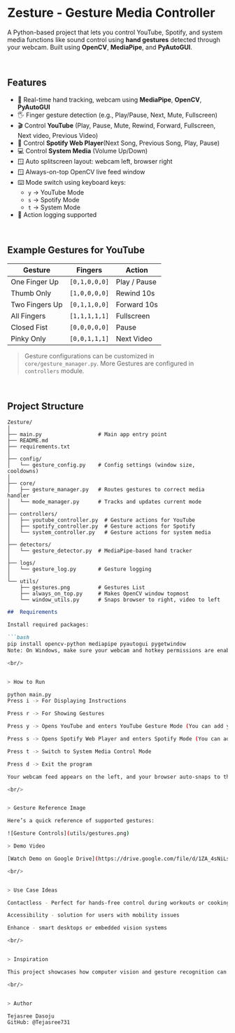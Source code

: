 # Zesture - Gesture Media Controller 

A Python-based project that lets you control YouTube, Spotify, and system media functions like sound control using **hand gestures** detected through your webcam. Built using **OpenCV**, **MediaPipe**, and **PyAutoGUI**.

<br/>


##  Features

- 👋 Real-time hand tracking, webcam using **MediaPipe**, **OpenCV**, **PyAutoGUI** 
- 🖐️ Finger gesture detection (e.g., Play/Pause, Next, Mute, Fullscreen)
- 🎬 Control **YouTube** (Play, Pause, Mute, Rewind, Forward, Fullscreen, Next video, Previous Video)
- 🎵 Control **Spotify Web Player**(Next Song, Previous Song, Play, Pause)
- 💻 Control **System Media** (Volume Up/Down)
- 🪟 Auto splitscreen layout: webcam left, browser right
- 🪟 Always-on-top OpenCV live feed window
- ⌨️ Mode switch using keyboard keys:
  - `y` → YouTube Mode
  - `s` → Spotify Mode
  - `t` → System Mode
- 📄 Action logging supported

<br/>


##  Example Gestures for YouTube

| Gesture           | Fingers          | Action                 |
|-------------------|------------------|------------------------|
| One Finger Up     | `[0,1,0,0,0]`    | Play / Pause           |
| Thumb Only        | `[1,0,0,0,0]`    | Rewind 10s             |
| Two Fingers Up    | `[0,1,1,0,0]`    | Forward 10s            |
| All Fingers       | `[1,1,1,1,1]`    | Fullscreen             |
| Closed Fist       | `[0,0,0,0,0]`    | Pause                  |
| Pinky Only        | `[0,0,1,1,1]`    | Next Video             |

> Gesture configurations can be customized in `core/gesture_manager.py`.
> More Gestures are configured in `controllers` module.

<br/>


##  Project Structure

```
Zesture/
│
├── main.py                  # Main app entry point
├── README.md
├── requirements.txt
│
├── config/
│   └── gesture_config.py    # Config settings (window size, cooldowns)
│
├── core/
│   ├── gesture_manager.py   # Routes gestures to correct media handler
│   └── mode_manager.py      # Tracks and updates current mode
│
├── controllers/
│   ├── youtube_controller.py  # Gesture actions for YouTube
│   ├── spotify_controller.py  # Gesture actions for Spotify
│   └── system_controller.py   # Gesture actions for system media
│
├── detectors/
│   └── gesture_detector.py  # MediaPipe-based hand tracker
│
├── logs/
│   └── gesture_log.py       # Gesture logging
│
└── utils/
    ├── gestures.png         # Gestures List
    ├── always_on_top.py     # Makes OpenCV window topmost
    └── window_utils.py      # Snaps browser to right, video to left
```


```md
##  Requirements

Install required packages:

```bash
pip install opencv-python mediapipe pyautogui pygetwindow
Note: On Windows, make sure your webcam and hotkey permissions are enabled.

<br/>


> How to Run

python main.py
Press i -> For Displaying Instructions

Press r -> For Showing Gestures

Press y -> Opens YouTube and enters YouTube Gesture Mode (You can add your customised youtube video link in the code)

Press s -> Opens Spotify Web Player and enters Spotify Mode (You can add your customised spotify playlist link in the code)

Press t -> Switch to System Media Control Mode

Press d -> Exit the program

Your webcam feed appears on the left, and your browser auto-snaps to the right.

<br/>


> Gesture Reference Image

Here’s a quick reference of supported gestures:

![Gesture Controls](utils/gestures.png)

> Demo Video 

[Watch Demo on Google Drive](https://drive.google.com/file/d/1ZA_4sNiLsikWPe3xjwKZMs_sar5VWTu7/view?usp=sharing)

<br/>


> Use Case Ideas

Contactless - Perfect for hands-free control during workouts or cooking, allowing users to interact with media without touching devices.

Accessibility - solution for users with mobility issues

Enhance - smart desktops or embedded vision systems

<br/>


> Inspiration

This project showcases how computer vision and gesture recognition can build hands-free control systems, blending machine perception with real-world interaction.

<br/>


> Author

Tejasree Dasoju  
GitHub: @Tejasree731
